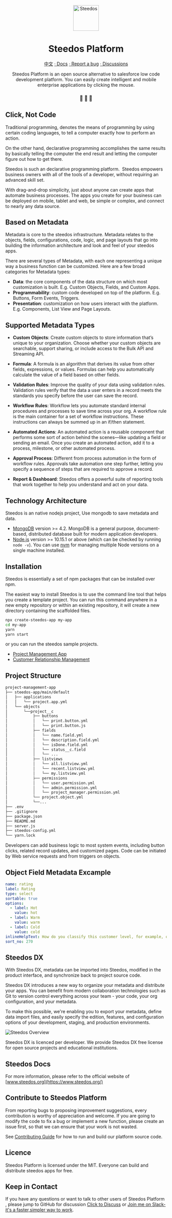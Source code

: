 
<p align="center">
  <a href="https://www.steedos.org">
    <img alt="Steedos" src="https://steedos.github.io/assets/logo.png" width="80" />
  </a>
</p>
<h1 align="center">
  Steedos Platform
</h1>

<p align="center">
<a href="https://github.com/steedos/steedos-platform/blob/1.22/README_cn.md">中文</a>
<a href="http://www.steedos.org/docs/overview"> · Docs</a>
<a href="https://github.com/steedos/steedos-platform/issues/"> · Report a bug</a>
<a href="https://github.com/steedos/steedos-platform/discussions"> · Discussions</a>
</p>

<p align="center">
Steedos Platform is an open source alternative to salesforce low code development platform. You can easily create intelligent and mobile enterprise applications by clicking the mouse.
</p>

<h3 align="center">
 🤖 🎨 🚀
</h3>

## Click, Not Code

Traditional programming, denotes the means of programming by using certain coding languages, to tell a computer exactly how to perform an action. 

On the other hand, declarative programming accomplishes the same results by basically telling the computer the end result and letting the computer figure out how to get there.

Steedos is such an declarative programming platform.  Steedos empowers business owners with all of the tools of a developer, without requiring an advanced skill set.

With drag-and-drop simplicity, just about anyone can create apps that automate business processes. The apps you create for your business can be deployed on mobile, tablet and web, be simple or complex, and connect to nearly any data source.

## Based on Metadata

Metadata is core to the steedos infrastructure. Metadata relates to the objects, fields, configurations, code, logic, and page layouts that go into building the information architecture and look and feel of your steedos apps.

There are several types of Metadata, with each one representing a unique way a business function can be customized. Here are a few broad categories for Metadata types:

- **Data**: the core components of the data structure on which most customization is built. E.g. Custom Objects, Fields, and Custom Apps.
- **Programmability**: custom code developed on top of the platform. E.g. Buttons, Form Events, Triggers.
- **Presentation**: customization on how users interact with the platform. E.g. Components, List View and Page Layouts.

## Supported Metadata Types

- **Custom Objects**: Create custom objects to store information that’s unique to your organization. Choose whether your custom objects are searchable, support sharing, or include access to the Bulk API and Streaming API.

- **Formula**: A formula is an algorithm that derives its value from other fields, expressions, or values. Formulas can help you automatically calculate the value of a field based on other fields.

- **Validation Rules**: Improve the quality of your data using validation rules. Validation rules verify that the data a user enters in a record meets the standards you specify before the user can save the record. 

- **Workflow Rules**: Workflow lets you automate standard internal procedures and processes to save time across your org. A workflow rule is the main container for a set of workflow instructions. These instructions can always be summed up in an if/then statement.

- **Automated Actions**: An automated action is a reusable component that performs some sort of action behind the scenes—like updating a field or sending an email. Once you create an automated action, add it to a process, milestone, or other automated process.

- **Approval Process**:  Different from process automation in the form of workflow rules. Approvals take automation one step further, letting you specify a sequence of steps that are required to approve a record.

- **Report & Dashboard**: Steedos offers a powerful suite of reporting tools that work together to help you understand and act on your data.

## Technology Architecture

Steedos is an native nodejs project, Use mongodb to save metadata and data. 

- [MongoDB](https://www.mongodb.com/try/download/) version >= 4.2. MongoDB is a general purpose, document-based, distributed database built for modern application developers.
- [Node.js](https://nodejs.org/en/download/) version >= 10.15.1 or above (which can be checked by running `node -v`). You can use [nvm](https://github.com/nvm-sh/nvm) for managing multiple Node versions on a single machine installed.

## Installation

Steedos is essentially a set of npm packages that can be installed over npm.

The easiest way to install Steedos is to use the command line tool that helps you create a template project. You can run this command anywhere in a new empty repository or within an existing repository, it will create a new directory containing the scaffolded files.

```bash
npx create-steedos-app my-app
cd my-app
yarn
yarn start
```

or you can run the steedos sample projects.

- [Project Management App](https://github.com/steedos/project-management-app)
- [Customer Relationship Management](https://github.com/steedos/steedos-app-crm)

## Project Structure

```sh
project-management-app
├── steedos-app/main/default
│   ├── applications
│   │   └── project.app.yml
│   └── objects
│       └──project__c
│           ├── buttons
│           │   └── print.button.yml
│           │   └── print.button.js
│           ├── fields
│           │   └── name.field.yml
│           │   └── description.field.yml
│           │   └── isDone.field.yml
│           │   └── status__c.field
│           │   └── ...
│           ├── listviews
│           │   └── all.listview.yml
│           │   └── recent.listview.yml
│           │   └── my.listview.yml
│           ├── permissions
│           │   └── user.permission.yml
│           │   └── admin.permission.yml
│           │   └── project_manager.permission.yml
│           └── project.object.yml
│           └──...
├── .env
├── .gitignore
├── package.json
├── README.md
├── server.js
├── steedos-config.yml
└── yarn.lock
```

Developers can add business logic to most system events, including button clicks, related record updates, and customized pages. Code can be initiated by Web service requests and from triggers on objects.

## Object Field Metadata Excample

```yml
name: rating
label: Rating
type: select
sortable: true
options:
  - label: Hot
    value: hot
  - label: Warm
    value: warm
  - label: Cold
    value: cold
inlineHelpText: How do you classify this customer level, for example, ordinary, important.
sort_no: 270
```

## Steedos DX

With Steedos DX, metadata can be imported into Steedos, modified in the product interface, and synchronize back to project source code. 

Steedos DX introduces a new way to organize your metadata and distribute your apps. You can benefit from modern collaboration technologies such as Git to version control everything across your team - your code, your org configuration, and your metadata. 

To make this possible, we're enabling you to export your metadata, define data import files, and easily specify the edition, features, and configuration options of your development, staging, and production environments.

![Steedos Overview](http://www.steedos.org/assets/platform/platform-overview.png)

Steedos DX is licenced per developer. We provide Steedos DX free license for open source projects and educational institutions.

## Steedos Docs

For more information, please refer to the official website of [www.steedos.org](https://www.steedos.org/)

## Contribute to Steedos Platform

From reporting bugs to proposing improvement suggestions, every contribution is worthy of appreciation and welcome. If you are going to modify the code to fix a bug or implement a new function, please create an issue first, so that we can ensure that your work is not wasted.

See [Contributing Guide](/CONTRIBUTING.md) for how to run and build our platform source code.

## Licence

Steedos Platform is licensed under the MIT. Everyone can build and distribute steedos apps for free. 

## Keep in Contact

If you have any questions or want to talk to other users of Steedos Platform , please jump to GitHub for discussion [Click to Discuss](https://github.com/steedos/steedos-platform/discussions) or [Join me on Slack-it's a faster,simpler way to work](https://join.slack.com/t/steedos/shared_invite/zt-jq7eupr9-cgKrUOyWb1zymniRzhH4jg).
